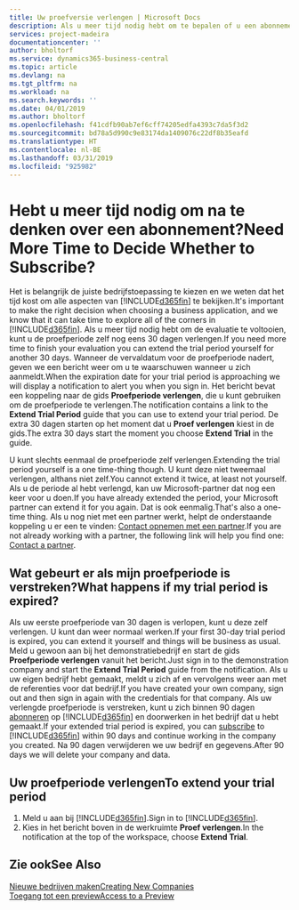 ```yaml
---
title: Uw proefversie verlengen | Microsoft Docs
description: Als u meer tijd nodig hebt om te bepalen of u een abonnement wilt, kunt u uw proefversie verlengen.
services: project-madeira
documentationcenter: ''
author: bholtorf
ms.service: dynamics365-business-central
ms.topic: article
ms.devlang: na
ms.tgt_pltfrm: na
ms.workload: na
ms.search.keywords: ''
ms.date: 04/01/2019
ms.author: bholtorf
ms.openlocfilehash: f41cdfb90ab7ef6cff74205edfa4393c7da5f3d2
ms.sourcegitcommit: bd78a5d990c9e83174da1409076c22df8b35eafd
ms.translationtype: HT
ms.contentlocale: nl-BE
ms.lasthandoff: 03/31/2019
ms.locfileid: "925982"
---
```

# <a name="need-more-time-to-decide-whether-to-subscribe"></a><span data-ttu-id="030f0-103">Hebt u meer tijd nodig om na te denken over een abonnement?</span><span class="sxs-lookup"><span data-stu-id="030f0-103">Need More Time to Decide Whether to Subscribe?</span></span>
<span data-ttu-id="030f0-104">Het is belangrijk de juiste bedrijfstoepassing te kiezen en we weten dat het tijd kost om alle aspecten van [!INCLUDE[d365fin](includes/d365fin_md.md)] te bekijken.</span><span class="sxs-lookup"><span data-stu-id="030f0-104">It's important to make the right decision when choosing a business application, and we know that it can take time to explore all of the corners in [!INCLUDE[d365fin](includes/d365fin_md.md)].</span></span> <span data-ttu-id="030f0-105">Als u meer tijd nodig hebt om de evaluatie te voltooien, kunt u de proefperiode zelf nog eens 30 dagen verlengen.</span><span class="sxs-lookup"><span data-stu-id="030f0-105">If you need more time to finish your evaluation you can extend the trial period yourself for another 30 days.</span></span> <span data-ttu-id="030f0-106">Wanneer de vervaldatum voor de proefperiode nadert, geven we een bericht weer om u te waarschuwen wanneer u zich aanmeldt.</span><span class="sxs-lookup"><span data-stu-id="030f0-106">When the expiration date for your trial period is approaching we will display a notification to alert you when you sign in.</span></span> <span data-ttu-id="030f0-107">Het bericht bevat een koppeling naar de gids **Proefperiode verlengen**, die u kunt gebruiken om de proefperiode te verlengen.</span><span class="sxs-lookup"><span data-stu-id="030f0-107">The notification contains a link to the **Extend Trial Period** guide that you can use to extend your trial period.</span></span> <span data-ttu-id="030f0-108">De extra 30 dagen starten op het moment dat u **Proef verlengen** kiest in de gids.</span><span class="sxs-lookup"><span data-stu-id="030f0-108">The extra 30 days start the moment you choose **Extend Trial** in the guide.</span></span>

<span data-ttu-id="030f0-109">U kunt slechts eenmaal de proefperiode zelf verlengen.</span><span class="sxs-lookup"><span data-stu-id="030f0-109">Extending the trial period yourself is a one time-thing though.</span></span> <span data-ttu-id="030f0-110">U kunt deze niet tweemaal verlengen, althans niet zelf.</span><span class="sxs-lookup"><span data-stu-id="030f0-110">You cannot extend it twice, at least not yourself.</span></span> <span data-ttu-id="030f0-111">Als u de periode al hebt verlengd, kan uw Microsoft-partner dat nog een keer voor u doen.</span><span class="sxs-lookup"><span data-stu-id="030f0-111">If you have already extended the period, your Microsoft partner can extend it for you again.</span></span> <span data-ttu-id="030f0-112">Dat is ook eenmalig.</span><span class="sxs-lookup"><span data-stu-id="030f0-112">That's also a one-time thing.</span></span> <span data-ttu-id="030f0-113">Als u nog niet met een partner werkt, helpt de onderstaande koppeling u er een te vinden: [Contact opnemen met een partner](https://go.microsoft.com/fwlink/?linkid=2038439).</span><span class="sxs-lookup"><span data-stu-id="030f0-113">If you are not already working with a partner, the following link will help you find one: [Contact a partner](https://go.microsoft.com/fwlink/?linkid=2038439).</span></span>

## <a name="what-happens-if-my-trial-period-is-expired"></a><span data-ttu-id="030f0-114">Wat gebeurt er als mijn proefperiode is verstreken?</span><span class="sxs-lookup"><span data-stu-id="030f0-114">What happens if my trial period is expired?</span></span>
<span data-ttu-id="030f0-115">Als uw eerste proefperiode van 30 dagen is verlopen, kunt u deze zelf verlengen. U kunt dan weer normaal werken.</span><span class="sxs-lookup"><span data-stu-id="030f0-115">If your first 30-day trial period is expired, you can extend it yourself and things will be business as usual.</span></span> <span data-ttu-id="030f0-116">Meld u gewoon aan bij het demonstratiebedrijf en start de gids **Proefperiode verlengen** vanuit het bericht.</span><span class="sxs-lookup"><span data-stu-id="030f0-116">Just sign in to the demonstration company and start the **Extend Trial Period** guide from the notification.</span></span> <span data-ttu-id="030f0-117">Als u uw eigen bedrijf hebt gemaakt, meldt u zich af en vervolgens weer aan met de referenties voor dat bedrijf.</span><span class="sxs-lookup"><span data-stu-id="030f0-117">If you have created your own company, sign out and then sign in again with the credentials for that company.</span></span> <span data-ttu-id="030f0-118">Als uw verlengde proefperiode is verstreken, kunt u zich binnen 90 dagen [abonneren](https://go.microsoft.com/fwlink/?linkid=828659) op [!INCLUDE[d365fin](includes/d365fin_md.md)] en doorwerken in het bedrijf dat u hebt gemaakt.</span><span class="sxs-lookup"><span data-stu-id="030f0-118">If your extended trial period is expired, you can [subscribe](https://go.microsoft.com/fwlink/?linkid=828659) to [!INCLUDE[d365fin](includes/d365fin_md.md)] within 90 days and continue working in the company you created.</span></span> <span data-ttu-id="030f0-119">Na 90 dagen verwijderen we uw bedrijf en gegevens.</span><span class="sxs-lookup"><span data-stu-id="030f0-119">After 90 days we will delete your company and data.</span></span> 

## <a name="to-extend-your-trial-period"></a><span data-ttu-id="030f0-120">Uw proefperiode verlengen</span><span class="sxs-lookup"><span data-stu-id="030f0-120">To extend your trial period</span></span>
1. <span data-ttu-id="030f0-121">Meld u aan bij [!INCLUDE[d365fin](includes/d365fin_md.md)].</span><span class="sxs-lookup"><span data-stu-id="030f0-121">Sign in to [!INCLUDE[d365fin](includes/d365fin_md.md)].</span></span>
2. <span data-ttu-id="030f0-122">Kies in het bericht boven in de werkruimte **Proef verlengen**.</span><span class="sxs-lookup"><span data-stu-id="030f0-122">In the notification at the top of the workspace, choose **Extend Trial**.</span></span>

## <a name="see-also"></a><span data-ttu-id="030f0-123">Zie ook</span><span class="sxs-lookup"><span data-stu-id="030f0-123">See Also</span></span>
[<span data-ttu-id="030f0-124">Nieuwe bedrijven maken</span><span class="sxs-lookup"><span data-stu-id="030f0-124">Creating New Companies</span></span>](about-new-company.md)  
[<span data-ttu-id="030f0-125">Toegang tot een preview</span><span class="sxs-lookup"><span data-stu-id="030f0-125">Access to a Preview</span></span>](across-preview.md)  